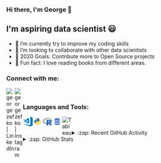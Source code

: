### Hi there, I'm George 👋

## I'm aspiring data scientist :smiley:

- 🌱 I’m currently try to improve my coding skills
- 👯 I’m looking to collaborate with other data scientists
- 🥅 2020 Goals: Contribute more to Open Source projects
- 📖 Fun fact: I love reading books from different areas.


### Connect with me:


[<img align="left" alt="georgezefko | LinkedIn" width="22px" src="https://cdn.jsdelivr.net/npm/simple-icons@v3/icons/linkedin.svg" />][linkedin]
[<img align="left" alt="georgezefko | Instagram" width="22px" src="https://cdn.jsdelivr.net/npm/simple-icons@v3/icons/instagram.svg" />][instagram]


<br />

### Languages and Tools:

<img align="left" alt="Visual Studion Code" width="26px" src="https://raw.githubusercontent.com/github/explore/80688e429a7d4ef2fca1e82350fe8e3517d3494d/topics/visual-studio-code/visual-studio-code.png"/>
<img align="left" alt="Python" width="26px" src="https://raw.githubusercontent.com/github/explore/80688e429a7d4ef2fca1e82350fe8e3517d3494d/topics/python/python.png"/>
<img align="left" alt="R" width="26px" src="https://raw.githubusercontent.com/github/explore/80688e429a7d4ef2fca1e82350fe8e3517d3494d/topics/r/r.png"/>
<img align="left" alt="SQL" width="26px" src="https://raw.githubusercontent.com/github/explore/80688e429a7d4ef2fca1e82350fe8e3517d3494d/topics/sql/sql.png"/>
<img align="left" alt="Tableau" width="26px"src="https://cdn.jsdelivr.net/npm/simple-icons@v3/icons/tableau.svg" />

<br />
<br />


<details>
  <summary>:zap: Recent GitHub Activity</summary>
  
<!--START_SECTION:activity-->

<!--END_SECTION:activity-->

</details>

<details>
  <summary>:zap: GitHub Stats</summary>

   <img align="left" alt="George Zefko GitHub Stats" src="https://github-readme-stats-seven-tawny.vercel.app/api?username=GeorgeZefko&show_icons=true&hide_border=true" />


</details>


[instagram]: https://instagram.com/georgezefko
[linkedin]: https://linkedin.com/in/georgioszefkilis

